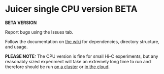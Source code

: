# Juicer single CPU version BETA

**BETA VERSION** 

Report bugs using the Issues tab. 

Follow the documentation on [the wiki](https://github.com/theaidenlab/juicer/wiki/Running-Juicer-on-a-cluster) for dependencies, directory structure, and usage.

**PLEASE NOTE:**  The CPU version is fine for small Hi-C experiments, but any reasonably sized experiment will take an extremely long time to run and therefore should be run [on a cluster](https://github.com/theaidenlab/juicer/wiki/Running-Juicer-on-a-cluster) or [in the cloud](https://github.com/theaidenlab/juicer/wiki/Running-Juicer-on-Amazon-Web-Services).
